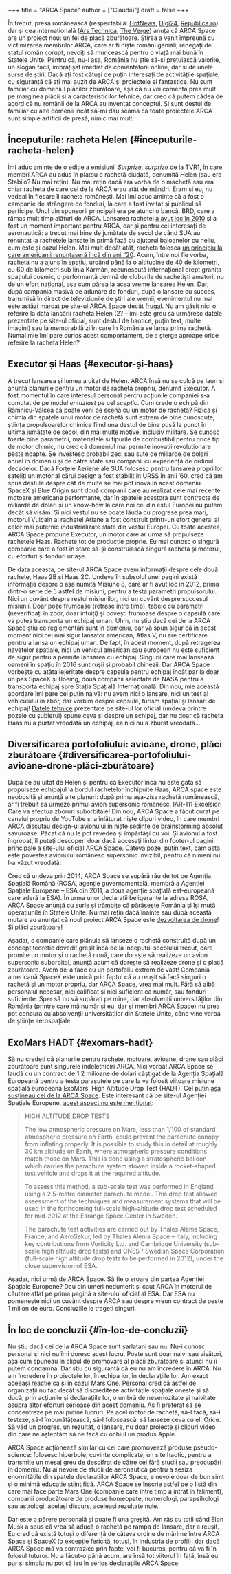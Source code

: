 +++
title = "ARCA Space"
author = ["Claudiu"]
draft = false
+++

În trecut, presa românească (respectabilă: [HotNews](https://economie.hotnews.ro/stiri-gadget-20687295-video-arca-space-lansat-placa-zburatoare-20-000-dolari.htm), [Digi24](http://www.digi24.ro/Stiri/Digi24/Actualitate/Stiinta+si+Mediu/VIDEO+Placa+zburatoare+o+inventie+romaneasca), [Republica.ro](https://republica.ro/dumitru-popescu-inventatorul-arcaboard-znu-e-o-jucarie-scumpa-ci-un-pas-spre-vehiculele-de-transport-aeriene)) dar și cea internațională ([Ars Technica](https://arstechnica.com/information-technology/2015/12/arcaboard-is-a-real-hoverboard-but-itll-cost-you-13500-2/), [The Verge](https://www.theverge.com/2015/12/24/10663228/arcaspace-arcaboard-hoverboard-skateboard)) anuța că ARCA Space are un proiect nou: un fel de placă zburătoare. Știrea a venit împreună cu victimizarea membrilor ARCA, care ar fi niște români geniali, renegați de statul român corupt, nevoiți să muncească pentru o viață mai bună în Statele Unite. Pentru că, nu-i așa, România nu știe să-și prețuiască valorile, un slogan facil, îmbrățișat imediat de comentatorii online, dar și de unele surse de știri. Dacă ați fost câtuși de puțin interesați de activitățile spațiale, cu siguranță că ați mai auzit de ARCA și proiectele ei fantastice. Nu sunt familiar cu domeniul plăcilor zburătoare, așa că nu voi comenta prea mult pe marginea plăcii și a caracteristicilor tehnice, dar cred că putem cădea de acord că nu românii de la ARCA au inventat conceptul. Și sunt destul de familiar cu alte domenii încât să-mi dau seama că toate proiectele ARCA sunt simple artificii de presă, nimic mai mult.


## Începuturile: racheta Helen {#începuturile-racheta-helen}

Îmi aduc aminte de o ediție a emisiunii _Surprize, surprize_ de la TVR1, în care membri ARCA au adus în platou o rachetă ciudată, denumită Helen (sau era Stabilo? Nu mai rețin). Nu mai rețin dacă era vorba de o machetă sau era chiar racheta de care cei de la ARCA erau atât de mândri. Eram și eu, nu vedeai în fiecare îi rachete românești. Mai îmi aduc aminte că a fost o campanie de strângere de fonduri, la care a fost invitat și publicul să participe. Unul din sponsorii principali era pe atunci o bancă, BRD, care a rămas mult timp alături de ARCA. Lansarea rachetei [a avut loc în 2010](https://www.universetoday.com/74983/moon-balloon-has-mostly-successful-test-flight/) și a fost un moment important pentru ARCA, dar și pentru cei interesați de aeronautică: a trecut mai bine de jumătate de secol de când SUA au renunțat la rachetele lansate în primă fază cu ajutorul baloanelor cu heliu, cum este și cazul Helen. Mai mult decât atât, racheta folosea [un principiu la care americanii renunțaseră încă din anii ’20](https://en.wikipedia.org/wiki/Pendulum%5Frocket%5Ffallacy). Acum, între noi fie vorba, racheta nu a ajuns în spațiu, urcând până la o altitudine de 40 de kilometri, cu 60 de kilometri sub linia Kármán, recunoscută internațional drept granița spațiului cosmic, o performanță demnă de cluburile de rachetiști amatori, nu de un efort național, așa cum părea la acea vreme lansarea Helen. Dar, după campania masivă de adunare de fonduri, după o lansare cu succes, transmisă în direct de televiziunile de știri ale vremii, evenimentul nu mai este astăzi marcat pe site-ul ARCA Space decât [frugal](http://www.arcaspace.com/en/program%5Fhelen.htm). Nu am găsit nici o referire la data lansării racheta Helen (2? – îmi este greu să urmăresc datele prezentate pe site-ul oficial, sunt destul de haotice, puțin text, multe imagini) sau la memorabilă zi în care în România se lansa prima rachetă. Numai mie îmi pare curios acest comportament, de a șterge aproape orice referire la racheta Helen?


## Executor și Haas {#executor-și-haas}

A trecut lansarea și lumea a uitat de Helen. ARCA însă nu se culcă pe lauri și anunță planurile pentru un motor de rachetă propriu, denumit Executor. A fost momentul în care interesul personal pentru acțiunile companiei s-a comutat de pe modul _entuziast_ pe cel _sceptic_. Cum crede o echipă din Râmnicu-Vâlcea că poate veni pe scenă cu un motor de rachetă? Fizica și chimia din spatele unui motor de rachetă sunt extrem de bine cunoscute, știința propulsoarelor chimice fiind una destul de bine pusă la punct în ultima jumătate de secol, din mai multe motive, inclusiv militare. Se cunosc foarte bine parametrii, materialele și tipurile de combustibil pentru orice tip de motor chimic, nu cred că domeniul mai permite inovații revoluționare peste noapte. Se investesc probabil zeci sau sute de miliarde de dolari anual în domeniu și de către state sau companii cu experiență de ordinul decadelor. Dacă Forțele Aeriene ale SUA folosesc pentru lansarea propriilor sateliți un motor al cărui design a fost stabilit în URSS în anii ’60, cred că am spus destule despre cât de multe se mai pot inova în acest domeniu. SpaceX și Blue Origin sunt două companii care au realizat cele mai recente motoare americane performante, dar în spatele acestora sunt contracte de miliarde de dolari și un know-how la care noi cei din estul Europei nu putem decât să visăm. Și nici vestul nu se poate lăuda cu progrese prea mari, motorul Vulcain al rachetei Ariane a fost construit printr-un efort general al celor mai puternic industrializate state din vestul Europei. Cu toate acestea, ARCA Space propune Executor, un motor care ar urma să propulseze rachetele Haas. Rachete tot de producție proprie. Eu mai cunosc o singură companie care a fost în stare să-și construiască singură  racheta și motorul, cu eforturi și fonduri uriașe.

De data aceasta, pe site-ul ARCA Space avem informații despre cele două rachete, Haas 2B și Haas 2C. Undeva în subsolul unei pagini există informația despre o așa numită Misiune 8, care ar fi avut loc în 2012, prima dintr-o serie de 5 astfel de misiuni, pentru a testa parametri propulsorului. Nici un cuvânt despre restul misiunilor, nici un cuvânt despre succesul misiunii. Doar [poze frumoase](https://web.archive.org/web/20160330070051/http://arcaspace.com/images/Executor%5Ffirst%5Fnozzle.jpg) (retrase între timp), tabele cu parametri (neverificați în zbor, doar intuiți) și povești frumoase despre o capsulă care va putea transporta un echipaj uman. Uhm, nu știu dacă cei de la ARCA Space știu ce reglementări sunt în domeniu, dar vă spun sigur că în acest moment nici cel mai sigur lansator american, Atlas V, nu are certificare pentru a lansa un echipaj uman. De fapt, în acest moment, după retragerea navetelor spațiale, nici un vehicul american sau european  nu este suficient de sigur pentru a permite lansarea cu echipaj. Singurii care mai lansează oameni în spațiu în 2016 sunt rușii și probabil chinezii. Dar ARCA Space vorbește cu atâta lejeritate despre capsula pentru echipaj încât par la doar un pas SpaceX și Boeing, două companii selectate de NASA pentru a transporta echipaj spre Stația Spațială Internațională. Din nou, mie această abordare îmi pare cel puțin naivă: nu avem nici o lansare, nici un test al vehiculului în zbor, dar vorbim despre capsule, turism spațial și lansări de echipaj! [Datele tehnice](https://web.archive.org/web/20160306122613/http://www.arcaspace.com/en/haas2b.htm) prezentate pe site-ul lor oficial (undeva printre pozele cu șublerul) spune ceva și despre un echipaj, dar nu doar că racheta Haas nu a purtat vreodată un echipaj, ea nici nu a zburat vreodată…


## Diversificarea portofoliului: avioane, drone, plăci zburătoare {#diversificarea-portofoliului-avioane-drone-plăci-zburătoare}

După ce au uitat de Helen și pentru că Executor încă nu este gata să propulseze echipajul la bordul rachetelor închipuite Haas, ARCA space este neobosită și anunță alte planuri: după prima așa-zisa rachetă românească, ar fi trebuit să urmeze primul avion supersonic românesc, IAR-111 Excelsior! Care va efectua zboruri suborbitale! Din nou, ARCA Space a făcut curat pe canalul propriu de YouTube și a înlăturat niște clipuri video, în care membri ARCA discutau design-ul avionului în niște ședințe de brainstorming absolut savuroase. Păcat că nu le pot revedea și împărtăși cu voi. Și avionul a fost îngropat, îl puteți descoperi doar dacă accesați linkul din footer-ul paginii principale a site-ului oficial ARCA Space. Câteva poze, puțin text, cam asta este povestea avionului românesc supersonic invizibil, pentru că nimeni nu l-a văzut vreodată.

Cred că undeva prin 2014, ARCA Space se supără rău de tot pe Agenția Spațială Română (ROSA, agenție guvernamentală, membră a Agenției Spațiale Europene – ESA din 2011, a doua agenție spațială est-europeană care aderă la ESA). În urma unor declarații beligerante la adresa ROSA, ARCA Space anunță cu surle și trâmbițe că părăsește România și își mută operațiunile în Statele Unite. Nu mai rețin dacă înainte sau după această mutare au anunțat că noul proiect ARCA Space este [dezvoltarea de drone](https://web.archive.org/web/20160306122613/http://www.arcaspace.com/en/airstrato.htm)! Și [plăci zburătoare](https://web.archive.org/web/20160306122613/http://www.arcaspace.com/en/arcaboard.htm)!

Așadar, o companie care plănuia să lanseze o rachetă construită după un concept teoretic dovedit greșit încă de la începutul secolului trecut, care promite un motor și o rachetă nouă, care dorește să realizeze un avion supersonic suborbital, anunță acum că dorește să realizeze drone și o placă zburătoare. Avem de-a face cu un portofoliu extrem de vast! Compania americană SpaceX este unică prin faptul că au reușit să facă singuri o rachetă și un motor propriu, dar ARCA Space, vrea mai mult. Fără să aibă personalul necesar, nici calificat și nici suficient ca număr, sau fonduri suficiente. Sper să nu vă supărați pe mine, dar absolvenții universităților din România (printre care mă număr și eu, dar și membri ARCA Space) nu prea pot concura cu absolvenții universităților din Statele Unite, când vine vorba de științe aerospațiale.


## ExoMars HADT {#exomars-hadt}

Să nu credeți că planurile pentru rachete, motoare, avioane, drone sau plăci zburătoare sunt singurele îndeletniciri ARCA. Nici vorbă! ARCA Space se laudă cu un contract de 1.2 milioane de dolari câștigat de la Agenția Spațială Europeană pentru a testa parașutele pe care la va folosit viitoare misiune spațială europeană ExoMars, High Altitude Drop Test (HADT). Cel puțin [așa susțineau cei de la ARCA Space](https://web.archive.org/web/20160306122613/http://www.arcaspace.com/en/exomars.htm). Este interesant că pe site-ul Agenției Spațiale Europene, [acest aspect nu este menționat](https://web.archive.org/web/20160306122613/http://exploration.esa.int/mars/49179-parachute-system-tests/):

> HIGH ALTITUDE DROP TESTS
>
> The low atmospheric pressure on Mars, less than 1/100 of standard atmospheric pressure on Earth, could prevent the parachute canopy from inflating properly. It is possible to study this in detail at roughly 30 km altitude on Earth, where atmospheric pressure conditions match those on Mars. This is done using a stratospheric balloon which carries the parachute system stowed inside a rocket-shaped test vehicle and drops it at the required altitude.
>
> To assess this method, a sub-scale test was performed in England using a 2.5-metre diameter parachute model. This drop test allowed assessment of the techniques and measurement systems that will be used in the forthcoming full-scale high-altitude drop test scheduled for mid-2012 at the Esrange Space Center in Sweden.
>
> The parachute test activities are carried out by Thales Alenia Space, France, and AeroSekur, led by Thales Alenia Space – Italy, including key contributions from Vorticity Ltd. and Cambridge University (sub-scale high altitude drop tests) and CNES / Swedish Space Corporation (full-scale high altitude drop tests to be performed in 2012), under the close supervision of ESA.

Așadar, nici urmă de ARCA Space. Să fie o eroare din partea Agenției Spațiale Europene? Dau din umeri nedumerit și caut ARCA în motorul de căutare aflat pe prima pagină a site-ului oficial al ESA. Dar ESA nu pomenește nici un cuvânt despre ARCA sau despre vreun contract de peste 1 milion de euro. Concluziile le trageți singuri.


## În loc de concluzii {#în-loc-de-concluzii}

Nu știu dacă cei de la ARCA Space sunt șarlatani sau nu. Nu-i cunosc personal și nici nu îmi doresc acest lucru. Poate sunt doar naivi sau visători, așa cum spuneau în clipul de promovare al plăcii zburătoare și atunci nu îi putem condamna. Dar știu cu siguranță că eu nu am încredere în ARCA. Nu am încredere în proiectele lor, în echipa lor, în declarațiile lor. Am exact aceeași reacție ca și în cazul Mars One. Personal cred că astfel de organizații nu fac decât să discrediteze activitățile spațiale oneste și să ducă, prin acțiunile și declarațiile lor, o umbră de neseriozitate și naivitate asupra altor eforturi serioase din acest domeniu. Aș fi preferat să se concentreze pe mai puține lucruri. Pe acel motor de rachetă, să-l facă, să-l testeze, să-l îmbunătățească, să-l folosească, să lanseze ceva cu el. Orice. Să văd un progres, un rezultat, o lansare, nu doar proiecte și clipuri video din care ne așteptăm să ne facă cu ochiul un produs Apple.

ARCA Space acționează similar cu cei care promovează produse pseudo-science: folosesc hiperbole, cuvinte complicate, un site haotic, pentru a transmite un mesaj greu de descifrat de către cei fără studii sau preocupări în domeniu. Nu ai nevoie de studii de aeronautică pentru a sesiza enormitățile din spatele declarațiilor ARCA Space, e nevoie doar de bun simț și o minimă educație științifică. ARCA Space se înscrie astfel pe o listă din care mai face parte Mars One (companie care între timp a intrat în faliment), companii producătoare de produse homeopate, numerologi, parapsihologi sau astrologi: același discurs, aceleași rezultate nule.

Dar este o părere personală și poate fi una greșită. Am râs cu toții când Elon Musk a spus că vrea să aducă o rachetă pe rampa de lansare, dar a reușit. Eu cred că există totuși o diferență de câteva ordine de mărime între ARCA Space și SpaceX (o excepție fericită, totuși, în industria de profil), dar dacă ARCA Space mă va contrazice prin fapte, voi fi bucuros, pentru că va fi în folosul tuturor. Nu a făcut-o până acum, are însă tot viitorul în față, însă eu pur și simplu nu pot să iau în serios declarațiile ARCA Space.

